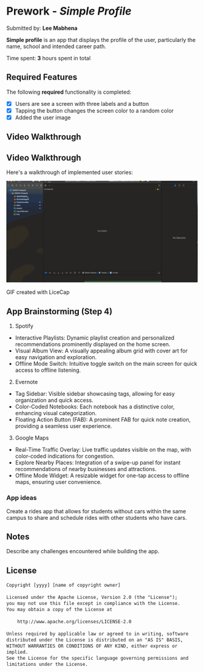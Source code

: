 # Prework - *Simple Profile*

Submitted by: **Lee Mabhena**

**Simple profile** is an app that displays the profile of the user, particularly the name, school and intended career path. 

Time spent: **3** hours spent in total

## Required Features

The following **required** functionality is completed:

- [x] Users are see a screen with three labels and a button
- [x] Tapping the button changes the screen color to a random color
- [x] Added the user image

## Video Walkthrough

## Video Walkthrough

Here's a walkthrough of implemented user stories:

<img src="./gif-app-walkthrough.gif" title='Video Walkthrough' width='' alt='Video Walkthrough' />

<!-- Replace this with whatever GIF tool you used! -->

GIF created with LiceCap

## App Brainstorming (Step 4)

1. Spotify

- Interactive Playlists: Dynamic playlist creation and personalized recommendations prominently displayed on the home screen.
- Visual Album View: A visually appealing album grid with cover art for easy navigation and exploration.
- Offline Mode Switch: Intuitive toggle switch on the main screen for quick access to offline listening.


2. Evernote

- Tag Sidebar: Visible sidebar showcasing tags, allowing for easy organization and quick access.
- Color-Coded Notebooks: Each notebook has a distinctive color, enhancing visual categorization.
- Floating Action Button (FAB): A prominent FAB for quick note creation, providing a seamless user experience.


3. Google Maps

- Real-Time Traffic Overlay: Live traffic updates visible on the map, with color-coded indications for congestion.
- Explore Nearby Places: Integration of a swipe-up panel for instant recommendations of nearby businesses and attractions.
- Offline Mode Widget: A resizable widget for one-tap access to offline maps, ensuring user convenience.

### App ideas

Create a rides app that allows for students without cars within the same campus to share and schedule rides with other students who have cars.

## Notes

Describe any challenges encountered while building the app.

## License

    Copyright [yyyy] [name of copyright owner]

    Licensed under the Apache License, Version 2.0 (the "License");
    you may not use this file except in compliance with the License.
    You may obtain a copy of the License at

        http://www.apache.org/licenses/LICENSE-2.0

    Unless required by applicable law or agreed to in writing, software
    distributed under the License is distributed on an "AS IS" BASIS,
    WITHOUT WARRANTIES OR CONDITIONS OF ANY KIND, either express or implied.
    See the License for the specific language governing permissions and
    limitations under the License.
